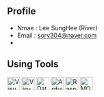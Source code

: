 ## Profile
- Nmae : Lee SungHee (River)
- Email : sory304@naver.com
- 
    
## Using Tools
<p align='left'>
  <img height="30" src="https://img.icons8.com/?size=100&id=9OGIyU8hrxW5&format=png&color=000000" title="Visual Studio Code">
  <img height="30" src="https://img.icons8.com/?size=100&id=ezj3zaVtImPg&format=png&color=000000" title="Visual Studio">
    <img height="30" src="https://img.icons8.com/?size=100&id=NFQusZJ4neki&format=png&color=000000" title="Databases">
  <img height="30" src="https://img.icons8.com/?size=100&id=Of4lZV2lwBQI&format=png&color=000000" title="Arduino">
  <img height="30" src="https://img.icons8.com/?size=100&id=13443&format=png&color=000000" title="Raspberry Pi">
  <img height="30" src="https://mosquitto.org/stickers/mosquitto-mono.png" title="MQTT">
</p>
